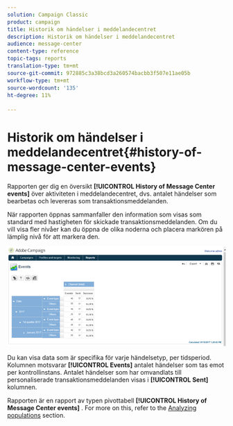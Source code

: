 ```yaml
---
solution: Campaign Classic
product: campaign
title: Historik om händelser i meddelandecentret
description: Historik om händelser i meddelandecentret
audience: message-center
content-type: reference
topic-tags: reports
translation-type: tm+mt
source-git-commit: 972885c3a38bcd3a260574bacbb3f507e11ae05b
workflow-type: tm+mt
source-wordcount: '135'
ht-degree: 11%

---
```



# Historik om händelser i meddelandecentret{#history-of-message-center-events}

Rapporten ger dig en översikt **[!UICONTROL History of Message Center events]** över aktiviteten i meddelandecentret, dvs. antalet händelser som bearbetas och levereras som transaktionsmeddelanden.

När rapporten öppnas sammanfaller den information som visas som standard med hastigheten för skickade transaktionsmeddelanden. Om du vill visa fler nivåer kan du öppna de olika noderna och placera markören på lämplig nivå för att markera den.

![](assets/messagecenter_reporting_001.png)

Du kan visa data som är specifika för varje händelsetyp, per tidsperiod. Kolumnen motsvarar **[!UICONTROL Events]** antalet händelser som tas emot per kontrollinstans. Antalet händelser som har omvandlats till personaliserade transaktionsmeddelanden visas i **[!UICONTROL Sent]** kolumnen.

Rapporten är en rapport av typen pivottabell **[!UICONTROL History of Message Center events]** . For more on this, refer to the [Analyzing populations](../../reporting/using/about-descriptive-analysis.md) section.
